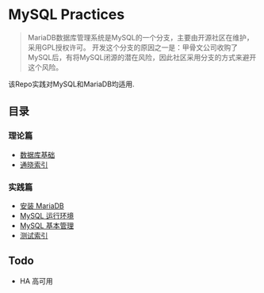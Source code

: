 # MySQL Practices
> MariaDB数据库管理系统是MySQL的一个分支，主要由开源社区在维护，采用GPL授权许可。
开发这个分支的原因之一是：甲骨文公司收购了MySQL后，有将MySQL闭源的潜在风险，因此社区采用分支的方式来避开这个风险。

该Repo实践对MySQL和MariaDB均适用.

## 目录

### 理论篇

* [数据库基础](fundamentals.md)
* [通晓索引](index.md)


### 实践篇

* [安装 MariaDB](deploy_mariadb.sh) 
* [MySQL 运行环境](basic_mariadb.sh)
* [MySQL 基本管理](manage_mariadb.sh)
* [测试索引](test_index/)


## Todo

* HA 高可用
